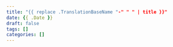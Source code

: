 ```yaml
---
title: "{{ replace .TranslationBaseName "-" " " | title }}"
date: {{ .Date }}
draft: false
tags: []
categories: []
---
```




<!--more-->